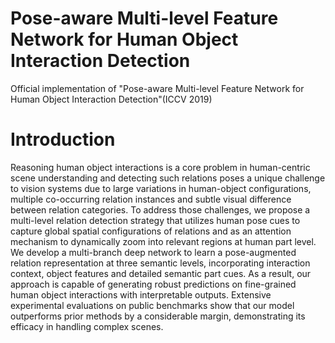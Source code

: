 # Pose-aware Multi-level Feature Network for Human Object Interaction Detection
Official implementation of "Pose-aware Multi-level Feature Network for Human Object Interaction Detection"(ICCV 2019)

# Introduction
Reasoning human object interactions is a core problem in human-centric scene understanding and detecting such relations poses a unique challenge to vision systems due to large variations in human-object configurations, multiple co-occurring relation instances and subtle visual difference between relation categories.
To address those challenges, we propose a multi-level relation detection strategy that utilizes human pose cues to capture global spatial configurations of relations and as an attention mechanism to dynamically zoom into relevant regions at human part level. We develop a multi-branch deep network to learn a pose-augmented relation representation at three semantic levels, incorporating interaction context, object features and detailed semantic part cues. As a result, our approach is capable of generating robust predictions on fine-grained human object interactions with interpretable outputs. 
Extensive experimental evaluations on public benchmarks show that our model outperforms prior methods by a considerable margin, demonstrating its efficacy in handling complex scenes.  
